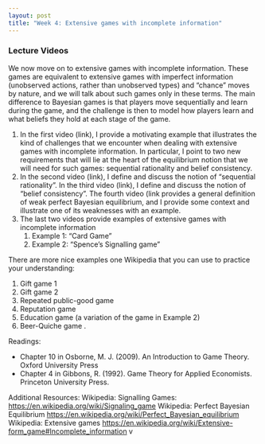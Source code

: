 ```yaml
---
layout: post
title: "Week 4: Extensive games with incomplete information"
---
```



### Lecture Videos

We now move on to extensive games with incomplete information. These games are equivalent to extensive games with imperfect information (unobserved actions, rather than unobserved types) and “chance” moves by nature, and we will talk about such games only in these terms. The main difference to Bayesian games is that players move sequentially and learn during the game, and the challenge is then to model how players learn and what beliefs they hold at each stage of the game.


1. In the first video (link), I provide a motivating example that illustrates the kind of challenges that we encounter when dealing with extensive games with incomplete information.  In particular, I point to two new requirements that will lie at the heart of the equilibrium notion that we will need for such games: sequential rationality and belief consistency.
2. In the second video (link), I define and discuss the notion of “sequential rationality”.
In the third video (link), I define and discuss the notion of “belief consistency”.
The fourth video (link provides a general definition of weak perfect Bayesian equilibrium, and I provide some context and illustrate one of its weaknesses with an example.
3. The last two videos provide examples of extensive games with incomplete information
    1. Example 1: “Card Game”
    2. Example 2: “Spence’s Signalling game”

There are more nice examples one Wikipedia that you can use to practice your understanding:
1. Gift game 1
2. Gift game 2
3. Repeated public-good game
4. Reputation game
5. Education game (a variation of the game in Example 2)
6. Beer-Quiche game .

Readings:
- Chapter 10 in Osborne, M. J. (2009). An Introduction to Game Theory. Oxford University Press
- Chapter 4 in Gibbons, R. (1992). Game Theory for Applied Economists. Princeton University Press.

Additional Resources:
Wikipedia: Signalling Games: https://en.wikipedia.org/wiki/Signaling_game
Wikipedia: Perfect Bayesian Equilibrium https://en.wikipedia.org/wiki/Perfect_Bayesian_equilibrium
Wikipedia: Extensive games https://en.wikipedia.org/wiki/Extensive-form_game#Incomplete_information
v